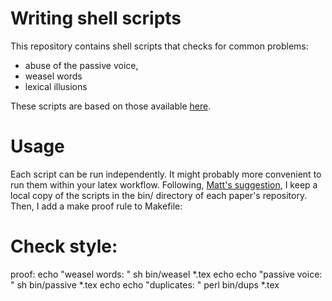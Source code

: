 # Writing shell scripts
This repository contains shell scripts that checks for common problems:
- abuse of the passive voice,
- weasel words
- lexical illusions

These scripts are based on those available [here](matt.might.net).

# Usage
Each script can be run independently. It might probably more convenient to run them within your latex workflow.
Following, [Matt's suggestion](http://matt.might.net/articles/shell-scripts-for-passive-voice-weasel-words-duplicates/), I keep a local copy of the scripts in the bin/ directory of each paper's repository. Then, I add a make proof rule to Makefile:

# Check style:
proof:
        echo "weasel words: "
        sh bin/weasel *.tex
        echo
        echo "passive voice: "
        sh bin/passive *.tex
        echo
        echo "duplicates: "
        perl bin/dups *.tex
